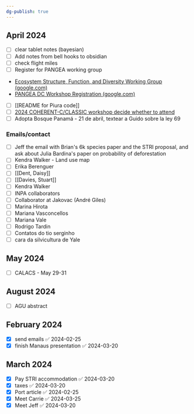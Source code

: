 ```yaml
---
dg-publish: true
---
```

## April 2024
- [ ] clear tablet notes (bayesian)
- [ ] Add notes from bell hooks to obsidian
- [ ] check flight miles
- [ ] Register for PANGEA working group
- [Ecosystem Structure, Function, and Diversity Working Group (google.com)](https://docs.google.com/forms/d/e/1FAIpQLScodCILMG0ya1zfD-eEuL82LU0EQrGXD1aJ2Z2TbIMjikIX6A/viewform)
- [PANGEA DC Workshop Registration (google.com)](https://docs.google.com/forms/d/e/1FAIpQLSfuhlTtJXziSHjSU6QcwSSWMQ3ct6e4WVHE5Fv73zDCu39nKQ/viewform)
- [ ] [[README for Piura code]]
- [ ] [2024 COHERENT-C/CLASSIC workshop  decide whether to attend](https://cccma.gitlab.io/classic_pages/info/2024workshop/)
- [ ] Adopta Bosque Panamá - 21 de abril, textear a Guido sobre la ley 69

### Emails/contact
- [ ] Jeff the email with Brian's 6k species paper and the STRI proposal, and ask about Julia Bardina's paper on probability of deforestation
- [ ] Kendra Walker - Land use map
- [ ] Erika Berenguer
- [ ] [[Dent, Daisy]]
- [ ] [[Davies, Stuart]]
- [ ] Kendra Walker
- [ ] INPA collaborators
- [ ] Collaborator at Jakovac (André Giles)
- [ ] Marina Hirota
- [ ] Mariana Vasconcellos
- [ ] Mariana Vale
- [ ] Rodrigo Tardin
- [ ] Contatos do tio serginho
- [ ] cara da silvicultura de Yale

## May 2024
- [ ] CALACS - May 29-31

## August 2024
- [ ] AGU abstract


## February 2024
- [x] send emails ✅ 2024-02-25
- [x] finish Manaus presentation ✅ 2024-03-20

## March 2024
- [x] Pay STRI accommodation ✅ 2024-03-20
- [x] taxes ✅ 2024-03-20
- [x] Port article ✅ 2024-02-25
- [x] Meet Carrie ✅ 2024-03-25
- [x] Meet Jeff ✅ 2024-03-20